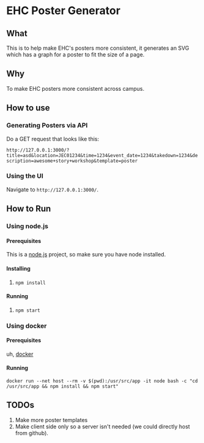# EHC Poster Generator

## What

This is to help make EHC's posters more consistent, it generates an SVG which has a graph for a poster to fit the size of a page.

## Why

To make EHC posters more consistent across campus.

## How to use

### Generating Posters via API

Do a GET request that looks like this:

`http://127.0.0.1:3000/?title=asd&location=JEC01234&time=1234&event_date=1234&takedown=1234&description=awesome+story+workshop&template=poster`

### Using the UI

Navigate to `http://127.0.0.1:3000/`.

## How to Run

### Using node.js
#### Prerequisites

This is a [node.js](https://nodejs.org/en/) project, so make sure you
have node installed.

#### Installing

1. `npm install`

#### Running

1. `npm start`

### Using docker

#### Prerequisites

uh, [docker](https://www.docker.com/)

#### Running

`docker run --net host --rm -v $(pwd):/usr/src/app -it node bash -c "cd /usr/src/app && npm install && npm start"`

## TODOs

1. Make more poster templates
2. Make client side only so a server isn't needed (we could directly
  host from github).
